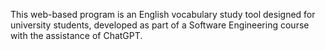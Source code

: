 This web-based program is an English vocabulary study tool designed for university students, developed as part of a Software Engineering course with the assistance of ChatGPT.

